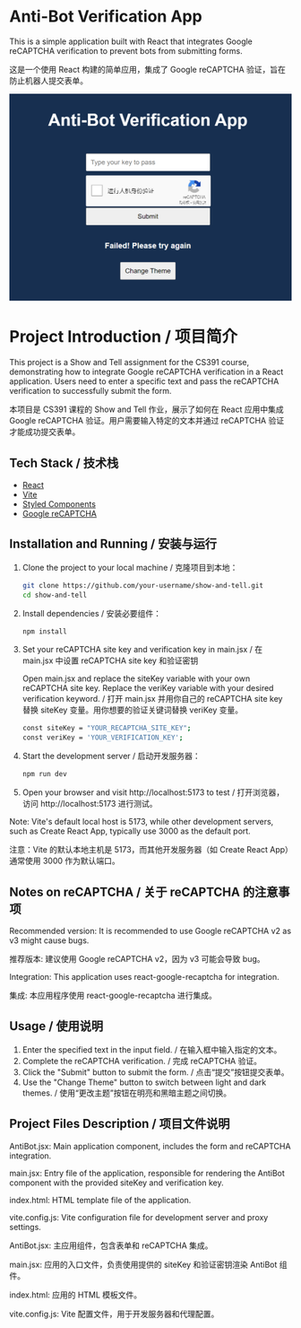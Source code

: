 # Anti-Bot Verification App

This is a simple application built with React that integrates Google reCAPTCHA verification to prevent bots from submitting forms.

这是一个使用 React 构建的简单应用，集成了 Google reCAPTCHA 验证，旨在防止机器人提交表单。

![Screenshot](screenshots/app.png)

# Project Introduction / 项目简介
This project is a Show and Tell assignment for the CS391 course, demonstrating how to integrate Google reCAPTCHA verification in a React application. Users need to enter a specific text and pass the reCAPTCHA verification to successfully submit the form.

本项目是 CS391 课程的 Show and Tell 作业，展示了如何在 React 应用中集成 Google reCAPTCHA 验证。用户需要输入特定的文本并通过 reCAPTCHA 验证才能成功提交表单。


## Tech Stack / 技术栈

- [React](https://reactjs.org/)
- [Vite](https://vitejs.dev/)
- [Styled Components](https://styled-components.com/)
- [Google reCAPTCHA](https://www.google.com/recaptcha/)

## Installation and Running / 安装与运行

1. Clone the project to your local machine / 克隆项目到本地：

   ```bash
   git clone https://github.com/your-username/show-and-tell.git
   cd show-and-tell

2. Install dependencies / 安装必要组件： 
   ```bash 
   npm install

3. Set your reCAPTCHA site key and verification key in main.jsx / 在 main.jsx 中设置 reCAPTCHA site key 和验证密钥

   Open main.jsx and replace the siteKey variable with your own reCAPTCHA site key. Replace the veriKey variable with your desired verification keyword. / 打开 main.jsx 并用你自己的 reCAPTCHA site key 替换 siteKey 变量。用你想要的验证关键词替换 veriKey 变量。
   ```bash
   const siteKey = "YOUR_RECAPTCHA_SITE_KEY";
   const veriKey = 'YOUR_VERIFICATION_KEY';

4. Start the development server / 启动开发服务器：
   ```bash
   npm run dev

5. Open your browser and visit http://localhost:5173 to test / 打开浏览器，访问 http://localhost:5173 进行测试。

Note: Vite's default local host is 5173, while other development servers, such as Create React App, typically use 3000 as the default port.

注意：Vite 的默认本地主机是 5173，而其他开发服务器（如 Create React App）通常使用 3000 作为默认端口。

## Notes on reCAPTCHA / 关于 reCAPTCHA 的注意事项

Recommended version: It is recommended to use Google reCAPTCHA v2 as v3 might cause bugs.
  
推荐版本: 建议使用 Google reCAPTCHA v2，因为 v3 可能会导致 bug。

Integration: This application uses react-google-recaptcha for integration.

集成: 本应用程序使用 react-google-recaptcha 进行集成。

## Usage / 使用说明
1. Enter the specified text in the input field. / 在输入框中输入指定的文本。
2. Complete the reCAPTCHA verification. / 完成 reCAPTCHA 验证。
3. Click the "Submit" button to submit the form. / 点击“提交”按钮提交表单。
4. Use the "Change Theme" button to switch between light and dark themes. / 使用“更改主题”按钮在明亮和黑暗主题之间切换。

## Project Files Description / 项目文件说明
AntiBot.jsx: Main application component, includes the form and reCAPTCHA integration.

main.jsx: Entry file of the application, responsible for rendering the AntiBot component with the provided siteKey and verification key.

index.html: HTML template file of the application.

vite.config.js: Vite configuration file for development server and proxy settings.

AntiBot.jsx: 主应用组件，包含表单和 reCAPTCHA 集成。

main.jsx: 应用的入口文件，负责使用提供的 siteKey 和验证密钥渲染 AntiBot 组件。

index.html: 应用的 HTML 模板文件。

vite.config.js: Vite 配置文件，用于开发服务器和代理配置。

